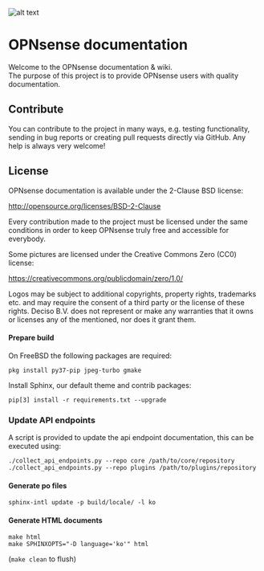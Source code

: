 ![alt text](https://opnsense.org/wp-content/themes/OPNsense/assets/img/opnsense.png "Logo Title Text 1")

# OPNsense documentation

Welcome to the OPNsense documentation & wiki.   
The purpose of this project is to provide OPNsense users with quality documentation.

## Contribute

You can contribute to the project in many ways, e.g. testing
functionality, sending in bug reports or creating pull requests
directly via GitHub.  Any help is always very welcome!

## License

OPNsense documentation is available under the 2-Clause BSD license:

http://opensource.org/licenses/BSD-2-Clause

Every contribution made to the project must be licensed under the
same conditions in order to keep OPNsense truly free and accessible
for everybody.

Some pictures are licensed under the Creative Commons Zero (CC0) license:

https://creativecommons.org/publicdomain/zero/1.0/

Logos may be subject to additional copyrights, property
rights, trademarks etc. and may require the consent of a third party or the
license of these rights. Deciso B.V. does not represent or make any warranties
that it owns or licenses any of the mentioned, nor does it grant them.

#### Prepare build

On FreeBSD the following packages are required:

```
pkg install py37-pip jpeg-turbo gmake
```

Install Sphinx, our default theme and contrib packages:

```
pip[3] install -r requirements.txt --upgrade
```

### Update API endpoints

A script is provided to update the api endpoint documentation, this can be
executed using:

```
./collect_api_endpoints.py --repo core /path/to/core/repository
./collect_api_endpoints.py --repo plugins /path/to/plugins/repository
```

#### Generate po files
```
sphinx-intl update -p build/locale/ -l ko
```

#### Generate HTML documents

```
make html
make SPHINXOPTS="-D language='ko'" html
```

(```make clean``` to flush)



